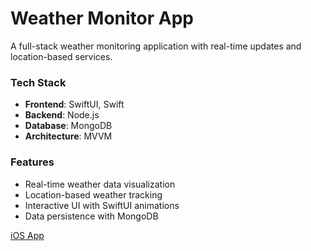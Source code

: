 # Weather Monitor App
A full-stack weather monitoring application with real-time updates and location-based services.

### Tech Stack
- **Frontend**: SwiftUI, Swift
- **Backend**: Node.js
- **Database**: MongoDB
- **Architecture**: MVVM

### Features
- Real-time weather data visualization
- Location-based weather tracking
- Interactive UI with SwiftUI animations
- Data persistence with MongoDB

[iOS App](https://drive.google.com/file/d/1JWoY2vYnlZ8K2HbUbZ8PTW88O42svzgN/view?usp=sharing)
